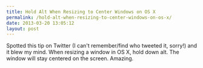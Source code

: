 ```yaml
---
title: Hold Alt When Resizing to Center Windows on OS X
permalink: /hold-alt-when-resizing-to-center-windows-on-os-x/
date: 2013-03-20 13:05:12
layout: post
---
```


Spotted this tip on Twitter (I can't remember/find who tweeted it, sorry!) and it blew my mind. When resizing a window in OS X, hold down alt. The window will stay centered on the screen. Amazing.